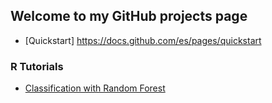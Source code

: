## Welcome to my GitHub projects page

- [Quickstart] https://docs.github.com/es/pages/quickstart


### R Tutorials

- [Classification with Random Forest](./markdown_files/RF.rmd) 
